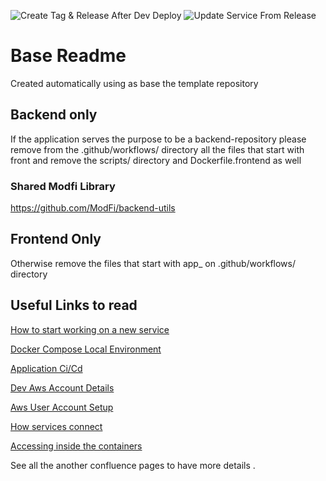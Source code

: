 ![Create Tag & Release After Dev Deploy](https://github.com/ModFi/CHANGE_REPO_NAME/workflows/Create%20Tag%20&%20Release%20After%20Dev%20Deploy/badge.svg)
![Update Service From Release](https://github.com/ModFi/CHANGE_REPO_NAME/workflows/Update%20Service%20From%20Release/badge.svg)

# Base Readme

Created automatically using as base the template repository

## Backend only
If the application serves the purpose to be a backend-repository please remove 
from the .github/workflows/ directory all the files that start with front
and remove the scripts/ directory and Dockerfile.frontend as well

### Shared Modfi Library

https://github.com/ModFi/backend-utils

## Frontend Only
Otherwise remove the files that start with app_ on .github/workflows/ directory

## Useful Links to read

[How to start working on a new service](https://modfi.atlassian.net/wiki/spaces/AR/pages/235470855/How+start+working+on+a+new+Service+Api)

[Docker Compose Local Environment](https://modfi.atlassian.net/wiki/spaces/AR/pages/259293213/Local+Docker+compose+environment)

[Application Ci/Cd](https://modfi.atlassian.net/wiki/spaces/AR/pages/141459459/Application+CI+CD)

[Dev Aws Account Details](https://modfi.atlassian.net/wiki/spaces/AR/pages/198279169/Dev+Aws+Account+Details)

[Aws User Account Setup](https://modfi.atlassian.net/wiki/spaces/AR/pages/226918421/User+Account+Setup)

[How services connect](https://modfi.atlassian.net/wiki/spaces/AR/pages/230129665/How+the+services+connect+.)

[Accessing inside the containers](https://modfi.atlassian.net/wiki/spaces/AR/pages/260112385/Accesing+inside+the+containers+from+the+Jump+Box)

See all the another confluence pages to have more details .






